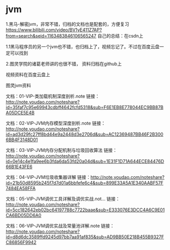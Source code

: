 # jvm

1.黑马-解密jvm，非常不错，归档的文档也是配套的，方便复习
https://www.bilibili.com/video/BV1yE411Z7AP?from=search&seid=1163483846106565247
自己的总结：在csdn上

1.1黑马程序员的另一个jvm也不错，也归档上了，视频忘记了。不过在百度云盘一定可以找到

2.图灵学院的诸葛老师讲的也很不错，
资料归档在github上

视频资料在百度云盘上

图灵jvm资料

文档：01-VIP-类加载机制深度剖析.note
链接：http://note.youdao.com/noteshare?id=35faf7c95e69943cdbff4642fcfd5318&sub=F6E1EB8E778044EC9BB87BA05DCE5E4B

文档：02-VIP-JVM内存模型深度剖析.note
链接：http://note.youdao.com/noteshare?id=ad3d29fc27ff8bd44e9a2448d3e2706d&sub=AC12369487BB46F2B3006BB4F3148D01

文档：03-VIP-JVM内存分配机制与垃圾回收算法
链接：http://note.youdao.com/noteshare?id=0e14c4e1fa9ee6b3fda6da53fd20a04d&sub=1E31F1D71A644ECE84476D66B1E43FE6

文档：04-VIP-JVM垃圾收集器详解
链接：http://note.youdao.com/noteshare?id=21b50d8595b245f7d7d01a6bbfefe6c4&sub=899E33A5A1E340AABF57F7484EA58FFA

文档：05-VIP-JVM调优工具详解及调优实战.not...
链接：http://note.youdao.com/noteshare?id=5cc182642eb02bc64197788c7722baae&sub=E333076E3DCC4A6C9E01CA6BD05DD6A0

文档：06-VIP-JVM调优实战及常量池详解.note
链接：http://note.youdao.com/noteshare?id=d8d6dc3589ffd9245d97bb7aa91af835&sub=AD9BB50E218B455B9327FC86856F9942
